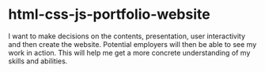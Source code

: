# html-css-js-portfolio-website
I want to make decisions on the contents, presentation, user interactivity and then create the website. Potential employers will then be able to see my work in action. This will help me get a more concrete understanding of my skills and abilities.
